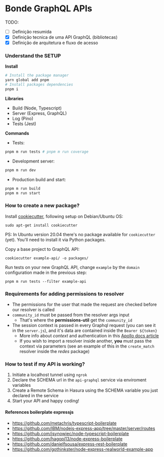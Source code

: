 # Bonde GraphQL APIs

TODO:

- [ ] Definição resumida
- [x] Definição tecnica de uma API GraphQL (bibliotecas)
- [x] Definição de arquitetura e fluxo de acesso

### Understand the SETUP

**Install**

```sh
# Install the package manager
yarn global add pnpm
# Install packages dependencies
pnpm i
```

**Libraries**

- Build (Node, Typescript)
- Server (Express, GraphQL)
- Log (Pino)
- Tests (Jest)

**Commands**

- Tests:

```sh
pnpm m run tests # pnpm m run coverage
```

- Development server:

```sh
pnpm m run dev
```

- Production build and start:

```sh
pnpm m run build
pnpm m run start
```

### How to create a new package?

Install [cookiecutter](https://cookiecutter.readthedocs.io/en/1.7.2/installation.html#install-cookiecutter), following setup on Debian/Ubuntu OS:

```
sudo apt-get install cookiecutter
```

PS: In Ubuntu version 20.04 there's no package available for `cookiecutter` (yet). You'll need to install it via Python packages.

Copy a base project to GraphQL API:

```
cookiecutter example-api/ -o packages/
```

Run tests on your new GraphQL API, change `example` by the `domain` configuration made in the previous step:

```
pnpm m run tests --filter example-api
```

### Requirements for adding permissions to resolver

- The permissions for the user that made the request are checked before our resolver is called
- `community_id` must be passed from the resolver args input
  - That's where the **permissions-util** get the `community_id`
- The session context is passed in every Graphql request (you can see it in the `server.js`), and it's data are contained inside the `Bearer ${token}`
  - More info about _context_ and authentication in this [Apollo docs article](https://www.apollographql.com/docs/apollo-server/security/authentication/)
  - If you wish to import a resolver inside another, **you** must pass the context via parameters (see an example of this in the `create_match` resolver inside the _redes_ package)

### How to test if my API is working?

1. Initiate a localhost tunnel using `ngrok`
2. Declare the SCHEMA url in the `api-graphql` service via enviroment variables
3. Create a Remote Schema in Hasura using the SCHEMA variable you just declared in the service
4. Start your API and happy coding!

#### References boilerplate expressjs

- https://github.com/metachris/typescript-boilerplate
- https://github.com/IBM/nodejs-express-app/tree/master/server/routes
- https://github.com/jsynowiec/node-typescript-boilerplate
- https://github.com/hagopj13/node-express-boilerplate
- https://github.com/danielfsousa/express-rest-boilerplate
- https://github.com/gothinkster/node-express-realworld-example-app
